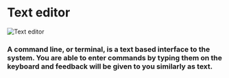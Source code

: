 # Text editor

![Text editor](https://cloud.addictivetips.com/wp-content/uploads/2017/08/vim.png)

### A command line, or terminal, is a text based interface to the system. You are able to enter commands by typing them on the keyboard and feedback will be given to you similarly as text.
